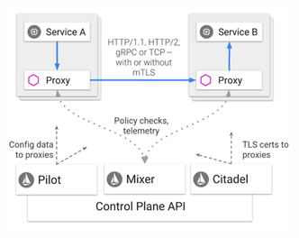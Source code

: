 
![alt text](https://github.com/harishpatarla/kubernetes/blob/master/images/istioarchitecture.png)


